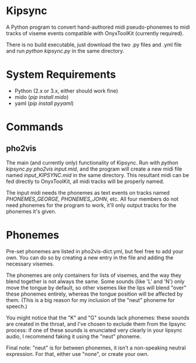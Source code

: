# Kipsync
A Python program to convert hand-authored midi pseudo-phonemes to midi tracks of viseme events compatible with OnyxToolKit (currently required).

There is no build executable, just download the two .py files and .yml file and run *python kipsync.py* in the same directory.

# System Requirements
- Python (2.x or 3.x, either should work fine)
- mido (*pip install mido*)
- yaml (*pip install pyyaml*)

# Commands
## pho2vis
The main (and currently only) functionality of Kipsync.  Run with *python kipsync.py pho2vis input.mid*, and the program will create a new midi file named *input_KIPSYNC.mid* in the same directory.  This resultant midi can be fed directly to OnyxToolKit, all midi tracks will be properly named.

The input midi needs the phonemes as text events on tracks named *PHONEMES_GEORGE*, *PHONEMES_JOHN*, etc.  All four members do not need phonemes for the program to work, it'll only output tracks for the phonemes it's given.

# Phonemes
Pre-set phonemes are listed in pho2vis-dict.yml, but feel free to add your own.  You can do so by creating a new entry in the file and adding the necessary visemes.

The phonemes are only containers for lists of visemes, and the way they blend together is not always the same.  Some sounds (like 'L' and 'N') only move the tongue by default, so other visemes like the lips will blend "over" these phonemes entirely, whereas the tongue position will be affected by them.  (This is a big reason for my inclusion of the "neut" phoneme for speech.)

You might notice that the "K" and "G" sounds lack phonemes: these sounds are created in the throat, and I've chosen to exclude them from the lipsync process: if one of these sounds is enunciated very clearly in your lipsync audio, I recommend faking it using the "neut" phoneme.

Final note: "neut" is for between phonemes, it isn't a non-speaking neutral expression.  For that, either use "none", or create your own.
